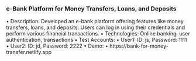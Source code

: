 <h3> e-Bank Platform for Money Transfers, Loans, and Deposits </h3>
    • Description: Developed an e-bank platform offering features like money transfers, loans, and deposits. Users can log in using their credentials and perform various financial transactions.
    • Technologies: Online banking, user authentication, transactions 
    • Test Accounts:
    • User1: ID: js, Password: 1111
    • User2: ID: jd, Password: 2222
    • Demo: 
    • https://bank-for-money-transfer.netlify.app
